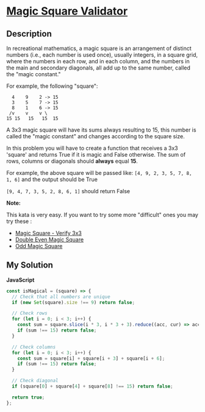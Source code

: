 # [Magic Square Validator](https://www.codewars.com/kata/57be6a612eaf7cc3af000178)

## Description

In recreational mathematics, a magic square is an arrangement of distinct numbers (i.e., each number is used once), usually integers, in a square grid, where the numbers in each row, and in each column, and the numbers in the main and secondary diagonals, all add up to the same number, called the "magic constant."

For example, the following "square":

      4    9    2 -> 15
      3    5    7 -> 15
      8    1    6 -> 15
     /v    v    v \
    15 15   15   15  15

A 3x3 magic square will have its sums always resulting to 15, this number is called the "magic constant" and changes according to the square size.

In this problem you will have to create a function that receives a 3x3 'square' and returns True if it is magic and False otherwise. The sum of rows, columns or diagonals should **always** equal **15**.

For example, the above square will be passed like: `[4, 9, 2, 3, 5, 7, 8, 1, 6]` and the output should be True

`[9, 4, 7, 3, 5, 2, 8, 6, 1]` should return False

**Note:**

This kata is very easy. If you want to try some more "difficult" ones you may try these :

- [Magic Square - Verify 3x3](https://www.codewars.com/kata/magic-square-verify-3x3)
- [Double Even Magic Square](https://www.codewars.com/kata/double-even-magic-square)
- [Odd Magic Square](https://www.codewars.com/kata/odd-magic-square)

## My Solution

**JavaScript**

```js
const isMagical = (square) => {
  // Check that all numbers are unique
  if (new Set(square).size !== 9) return false;

  // Check rows
  for (let i = 0; i < 3; i++) {
    const sum = square.slice(i * 3, i * 3 + 3).reduce((acc, cur) => acc + cur, 0);
    if (sum !== 15) return false;
  }

  // Check columns
  for (let i = 0; i < 3; i++) {
    const sum = square[i] + square[i + 3] + square[i + 6];
    if (sum !== 15) return false;
  }

  // Check diagonal
  if (square[0] + square[4] + square[8] !== 15) return false;

  return true;
};
```
